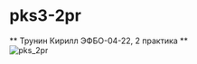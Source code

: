 # pks3-2pr
** Трунин Кирилл ЭФБО-04-22, 2 практика **  
![pks_2pr](https://github.com/user-attachments/assets/1614e629-05ab-42ef-a065-5b3f3ba0546c)

